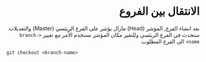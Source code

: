 <div dir = rtl>

# الانتقال بين الفروع

بعد انشاء الفرع, المؤشر (Head) مازال يؤشر على الفرع الريئسي (Master) والتعديلات ستحدث في الفرع الريئسي وللتغير مكان المؤشر نستخدم الأمر مع تغيير `<branch-name>` الى الفرع المطلوب

</div>

`git checkout <branch-name>`

